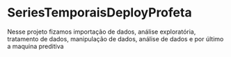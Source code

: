 # SeriesTemporaisDeployProfeta
 Nesse projeto fizamos importação de dados, análise exploratória, tratamento de dados, manipulação de dados, análise de dados e por último a  maquina preditiva 
